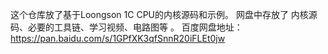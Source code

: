 这个仓库放了基于Loongson 1C CPU的内核源码和示例。
网盘中存放了 内核源码、必要的工具链、学习视频、电路图等 。
百度网盘地址：https://pan.baidu.com/s/1GPfXK3qfSnnR20iFLEt0jw

